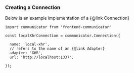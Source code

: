 ### Creating a Connection

Below is an example implementation of a {@link Connection}
```
import communicator from 'frontend-communicator'

const localXhrConnection = communicator.Connection({

  name: 'local-xhr',
  // refers to the name of an {@link Adapter}
  adapter: 'XHR',
  url: 'http://localhost:1337',

});

```
